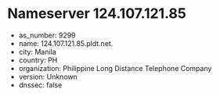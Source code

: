 # Nameserver 124.107.121.85

* as_number: 9299
* name: 124.107.121.85.pldt.net.
* city: Manila
* country: PH
* organization: Philippine Long Distance Telephone Company
* version: Unknown
* dnssec: false

